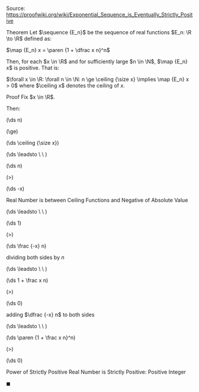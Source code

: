 # 

Source: https://proofwiki.org/wiki/Exponential_Sequence_is_Eventually_Strictly_Positive

Theorem
Let $\sequence {E_n}$ be the sequence of real functions $E_n: \R \to \R$ defined as:

$\map {E_n} x = \paren {1 + \dfrac x n}^n$

Then, for each $x \in \R$ and for sufficiently large $n \in \N$, $\map {E_n} x$ is positive.
That is:

$\forall x \in \R: \forall n \in \N: n \ge \ceiling {\size x} \implies \map {E_n} x > 0$
where $\ceiling x$ denotes the ceiling of $x$.


Proof
Fix $x \in \R$.

Then:














\(\ds n\)

\(\ge\)







\(\ds \ceiling {\size x}\)














\(\ds \leadsto \ \ \)





\(\ds n\)

\(>\)







\(\ds -x\)





Real Number is between Ceiling Functions and Negative of Absolute Value








\(\ds \leadsto \ \ \)





\(\ds 1\)

\(>\)







\(\ds \frac {-x} n\)





dividing both sides by $n$








\(\ds \leadsto \ \ \)





\(\ds 1 + \frac x n\)

\(>\)







\(\ds 0\)





adding $\dfrac {-x} n$ to both sides








\(\ds \leadsto \ \ \)





\(\ds \paren {1 + \frac x n}^n\)

\(>\)







\(\ds 0\)





Power of Strictly Positive Real Number is Strictly Positive: Positive Integer



$\blacksquare$





